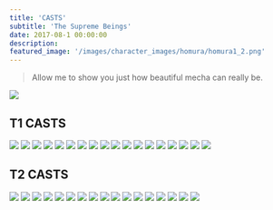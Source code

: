 ```yaml
---
title: 'CASTS'
subtitle: 'The Supreme Beings'
date: 2017-08-1 00:00:00
description: 
featured_image: '/images/character_images/homura/homura1_2.png'
---
```

> Allow me to show you just how beautiful mecha can really be.

![](/images/character_images/casts/fractalcast21.png)

## T1 CASTS

<div class="gallery" data-columns="4">
	<img src="/images/character_images/casts/leonidascast5.png">
	<img src="/images/character_images/casts/fractalus25.png">
	<img src="/images/character_images/casts/fractalcast23.png">
	<img src="/images/character_images/casts/fractalcast11.png">
	<img src="/images/character_images/casts/arkumacast3.png">
	<img src="/images/character_images/casts/leonidascast4.png">
	<img src="/images/character_images/casts/marinacast8.png">
	<img src="/images/character_images/casts/marinacast3.png">
	<img src="/images/character_images/casts/marinacast2.png">
	<img src="/images/character_images/casts/mars18.png">
	<img src="/images/character_images/casts/mars11.png">
	<img src="/images/character_images/casts/fractalcast10.png">
	<img src="/images/character_images/casts/leocast3.png">
	<img src="/images/character_images/casts/fractalus24.png">
	<img src="/images/character_images/casts/arkumacast1.png">
	<img src="/images/character_images/casts/arkumacast2_1.png">
	<img src="/images/character_images/casts/mars15.png">
	<img src="/images/character_images/casts/fractalcast0.png">
</div>

## T2 CASTS

<div class="gallery" data-columns="4">
	<img src="/images/character_images/casts/homura1_1.png">
	<img src="/images/character_images/casts/fractalus26.png">
	<img src="/images/character_images/casts/fractalus28.png">
	<img src="/images/character_images/casts/fractalcast25.png">
	<img src="/images/character_images/casts/fractalcast24.png">
	<img src="/images/character_images/casts/fractalcast22.png">
	<img src="/images/character_images/casts/fractalcast18.png">
	<img src="/images/character_images/casts/fractalcast17.png">
	<img src="/images/character_images/casts/fractalcast16.png">
	<img src="/images/character_images/casts/fractalcast15.png">
	<img src="/images/character_images/casts/marinacast6.png">
	<img src="/images/character_images/casts/marina7.png">
	<img src="/images/character_images/casts/fractalus27.png">
	<img src="/images/character_images/casts/fractalcast14_2.png">
	<img src="/images/character_images/casts/homura2.png">
	<img src="/images/character_images/casts/fractalcast7.png">
	<img src="/images/character_images/casts/fractalcast2.png">
</div>
